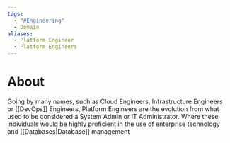 ```yaml
---
tags:
  - "#Engineering"
  - Domain
aliases:
  - Platform Engineer
  - Platform Engineers
---
```

# About
Going by many names, such as Cloud Engineers, Infrastructure Engineers or [[DevOps]] Engineers, Platform Engineers are the evolution from what used to be considered a System Admin or IT Administrator. Where these individuals would be highly proficient in the use of enterprise technology and [[Databases|Database]] management